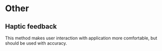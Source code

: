 # Other

## Haptic feedback

This method makes user interaction with
application more comfortable, but should be used with accuracy.